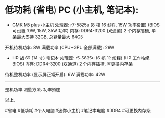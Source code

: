 # 低功耗 (省电) PC (小主机, 笔记本):

+ GMK M5 plus 小主机
处理器: r7-5825u (8 核 16 线程, 15W 功率设置) (BIOS 可设置 10W, 15W, 35W 功率)
内存: DDR4-3200 (双通道) 2 个内存插槽, 单条最大支持 32GB, 总容量最大 64GB

开机待机功率: 8W
满载功率 (CPU+GPU 全部满载): 29W

+ HP 战 66 (14 寸) 笔记本
处理器: r5-5625u (6 核 12 线程) (HP 工作站级 BIOS)
内存: DDR4-3200 (双通道) 2 个内存插槽, 可更换内存条

待机整机功率 (显示屏正常开启): 6W
满载功率: 42W

----

整机功率 测量方法: 功率插座

以上.

 #省电 #低功耗 #个人电脑 #迷你小主机 #笔记本电脑 #DDR4 #可更换内存条
